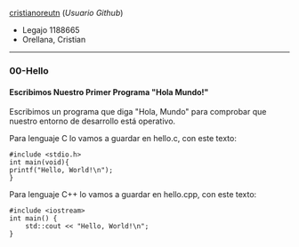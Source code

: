 [cristianoreutn](https://github.com/cristianoreutn)  (_Usuario Github_)
* Legajo 1188665
* Orellana, Cristian
---
### 00-Hello
#### Escribimos Nuestro Primer Programa "Hola Mundo!"
Escribimos un programa que diga "Hola, Mundo" para comprobar que nuestro entorno de
desarrollo está operativo.

Para lenguaje C lo vamos a guardar en hello.c, con este texto:

    #include <stdio.h>
    int main(void){
    printf("Hello, World!\n");
    }
   Para lenguaje C++ lo vamos a guardar en hello.cpp, con este texto:

    #include <iostream>
    int main() {
        std::cout << "Hello, World!\n";
    }
